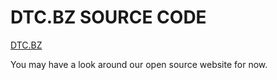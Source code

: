 DTC.BZ SOURCE CODE
================
[DTC.BZ](http://www.DTC.BZ)

You may have a look around our open source website for now.
